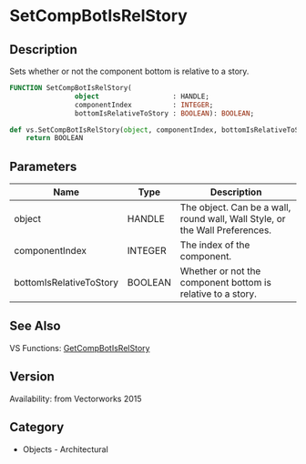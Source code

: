 # SetCompBotIsRelStory

## Description
Sets whether or not the component bottom is relative to a story.

```pascal
FUNCTION SetCompBotIsRelStory(
				object                  : HANDLE;
				componentIndex          : INTEGER;
				bottomIsRelativeToStory : BOOLEAN): BOOLEAN;
```

```python
def vs.SetCompBotIsRelStory(object, componentIndex, bottomIsRelativeToStory):
    return BOOLEAN
```

## Parameters
|Name|Type|Description|
|---|---|---|
|object|HANDLE|The object. Can be a wall, round wall, Wall Style, or the Wall Preferences.|
|componentIndex|INTEGER|The index of the component.|
|bottomIsRelativeToStory|BOOLEAN|Whether or not the component bottom is relative to a story.|

## See Also
VS Functions:
[GetCompBotIsRelStory](GetCompBotIsRelStory.md)

## Version
Availability: from Vectorworks 2015

## Category
* Objects - Architectural

